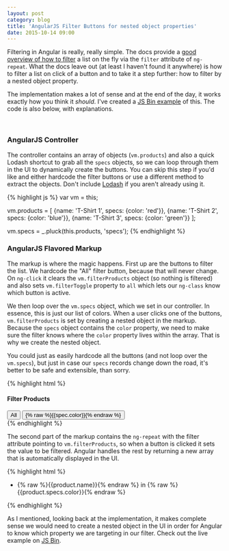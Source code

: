 ```yaml
---
layout: post
category: blog
title: 'AngularJS Filter Buttons for nested object properties'
date: 2015-10-14 09:00
---
```


Filtering in Angular is really, really simple. The docs provide a [good overview of how to filter](https://docs.angularjs.org/api/ng/filter/filter) a list on the fly via the `filter` attribute of `ng-repeat`. What the docs leave out (at least I haven't found it anywhere) is how to filter a list on click of a button and to take it a step further: how to filter by a nested object property.

The implementation makes a lot of sense and at the end of the day, it works exactly how you think it *should*. I've created a [JS Bin example](http://jsbin.com/mazidu/13/edit?html,css,js,output) of this. The code is also below, with explanations.

<br/>

### AngularJS Controller

The controller contains an array of objects (`vm.products`) and also a quick Lodash shortcut to grab all the `specs` objects, so we can loop through them in the UI to dynamically create the buttons. You can skip this step if you'd like and either hardcode the filter buttons or use a different method to extract the objects. Don't include [Lodash](http://lodash.com) if you aren't already using it.

{% highlight js %}
var vm = this;

vm.products = [
    {name: 'T-Shirt 1', specs: {color: 'red'}},
    {name: 'T-Shirt 2', specs: {color: 'blue'}},
    {name: 'T-Shirt 3', specs: {color: 'green'}}
];

vm.specs = _.pluck(this.products, 'specs');
{% endhighlight %}

### AngularJS Flavored Markup

The markup is where the magic happens. First up are the buttons to filter the list. We hardcode the "All" filter button, because that will never change. On `ng-click` it clears the `vm.filterProducts` object (so nothing is filtered) and also sets `vm.filterToggle` property to `all` which lets our `ng-class` know which button is active.

We then loop over the `vm.specs` object, which we set in our controller. In essence, this is just our list of colors. When a user clicks one of the buttons, `vm.filterProducts` is set by creating a nested object in the markup. Because the `specs` object contains the `color` property, we need to make sure the filter knows where the `color` property lives within the array. That is why we create the nested object.

You could just as easily hardcode all the buttons (and not loop over the `vm.specs`), but just in case our `specs` records change down the road, it's better to be safe and extensible, than sorry.

{% highlight html %}
<div class="filter-btns">
  <h4>Filter Products</h4>
  <button type="button" ng-class="{'active': vm.filterToggle == 'all'}" ng-click="vm.filterProducts = {}; vm.filterToggle = 'all'">
    All
  </button>
  <button type="button" ng-repeat="spec in vm.specs" ng-class="{'active': vm.filterToggle == spec.color}" ng-click="vm.filterProducts = {specs: {color: spec.color}}; vm.filterToggle = spec.color">
    {% raw %}{{spec.color}}{% endraw %}
  </button>
</div>
{% endhighlight %}

The second part of the markup contains the `ng-repeat` with the filter attribute pointing to `vm.filterProducts`, so when a button is clicked it sets the value to be filtered. Angular handles the rest by returning a new array that is automatically displayed in the UI.

{% highlight html %}
<ul>
  <li ng-repeat="product in vm.products | filter: vm.filterProducts">
    {% raw %}{{product.name}}{% endraw %} in
    <span ng-style="{color: product.specs.color}">{% raw %}{{product.specs.color}}{% endraw %}</span>
  </li>
</ul>
{% endhighlight %}

As I mentioned, looking back at the implementation, it makes complete sense we would need to create a nested object in the UI in order for Angular to know which property we are targeting in our filter. Check out the live example on [JS Bin](http://jsbin.com/mazidu/13/edit?html,css,js,output).